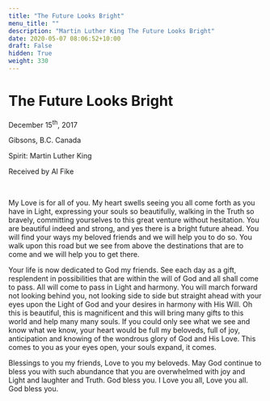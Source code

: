 ```yaml
---
title: "The Future Looks Bright"
menu_title: ""
description: "Martin Luther King The Future Looks Bright"
date: 2020-05-07 08:06:52+10:00
draft: False
hidden: True
weight: 330
---
```

# The Future Looks Bright

December 15<sup>th</sup>, 2017

Gibsons, B.C. Canada

Spirit: Martin Luther King

Received by Al Fike

 

My Love is for all of you. My heart swells seeing you all come forth as you have in Light, expressing your souls so beautifully, walking in the Truth so bravely, committing yourselves to this great venture without hesitation. You are beautiful indeed and strong, and yes there is a bright future ahead. You will find your ways my beloved friends and we will help you to do so. You walk upon this road but we see from above the destinations that are to come and we will help you to get there.

Your life is now dedicated to God my friends. See each day as a gift, resplendent in possibilities that are within the will of God and all shall come to pass. All will come to pass in Light and harmony. You will march forward not looking behind you, not looking side to side but straight ahead with your eyes upon the Light of God and your desires in harmony with His Will. Oh this is beautiful, this is magnificent and this will bring many gifts to this world and help many many souls. If you could only see what we see and know what we know, your heart would be full my beloveds, full of joy, anticipation and knowing of the wondrous glory of God and His Love. This comes to you as your eyes open, your souls expand, it comes.

Blessings to you my friends, Love to you my beloveds. May God continue to bless you with such abundance that you are overwhelmed with joy and Light and laughter and Truth. God bless you. I Love you all, Love you all. God bless you.